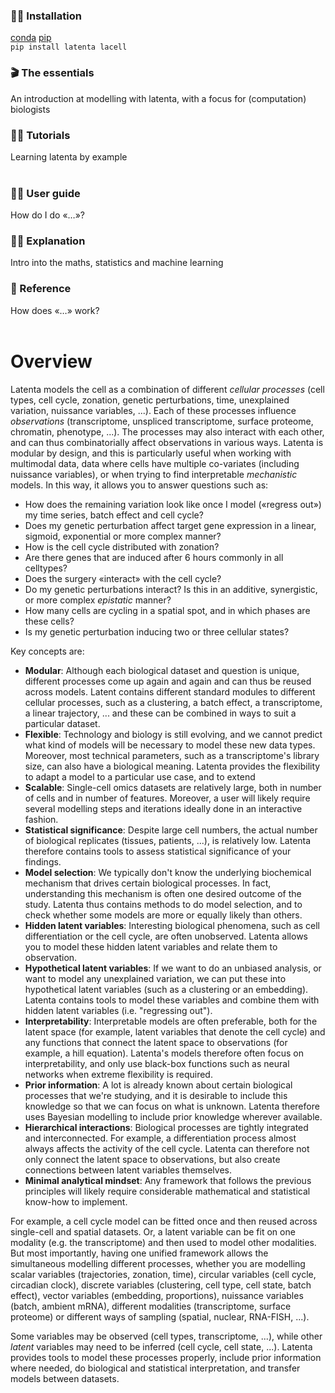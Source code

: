 <div class="container">
<div class="row full-width">
    <div class="col-md-3 col-sm-4 col-lg">
        <div class="card h-100">
            <div class="card-body">
                <h3>👩‍💻 Installation</h3>
                <a href="installation.html" class="stretched-link" ></a>
                </p>
                <a class="btn btn-outline-secondary" role="button" href="#"style="z-index: 2;position: relative;">conda</a>
                <a class="btn btn-outline-secondary" role="button" href="#"style="z-index: 2;position: relative;">pip</a>
                <br>
                <code>pip install latenta lacell</code>
            </div>
        </div>
    </div>
    <div class="col-md-3 col-sm-4 col-lg">
        <div class="card h-100">
            <div class="card-body">
                <h3>🎬 The essentials</h3>
                An introduction at modelling with latenta, with a focus for (computation) biologists
                <a href="tutorials/essentials" class="stretched-link"></a>
            </div>
        </div>
    </div>
    <div class="col-md-3 col-sm-4 col-lg">
        <div class="card h-100">
            <div class="card-body">
                <h3>👨‍🎓 Tutorials</h3>
                Learning latenta by example
                <!-- <a class="btn btn-outline-secondary" role="button"></a></a>
                <a class="btn btn-outline-secondary" role="button" href="#"style="z-index: 2;position: relative;">pip</a> -->
                <a href="tutorials/overview.html" class="stretched-link"></a>
            </div>
        </div>
    </div>
</div>
<br>
<div class="row full-width">
    <div class="col-md-3 col-sm-4 col-lg">
        <div class="card h-100">
            <div class="card-body">
                <h3>👩‍🍳 User guide</h3>
                How do I do «…»?
                <a href="guide/overview.html" class="stretched-link"></a>
            </div>
        </div>
    </div>
    <div class="col-md-3 col-sm-4 col-lg">
        <div class="card h-100">
            <div class="card-body">
                <h3>🕵️‍♀️ Explanation</h3>
                Intro into the maths, statistics and machine learning
                <a href="explanation/overview.html" class="stretched-link"></a>
            </div>
        </div>
    </div>
    <div class="col-md-3 col-sm-4 col-lg">
        <div class="card h-100">
            <div class="card-body">
                <h3>🦸 Reference</h3>
                How does «…» work?
                <a href="reference/overview.html" class="stretched-link"></a>
            </div>
        </div>
    </div>
</div>
</div>
<br>

# Overview

Latenta models the cell as a combination of different _cellular processes_ (cell types, cell cycle, zonation, genetic perturbations, time, unexplained variation, nuissance variables, ...). Each of these processes influence _observations_ (transcriptome, unspliced transcriptome, surface proteome, chromatin, phenotype, ...). The processes may also interact with each other, and can thus combinatorially affect observations in various ways. Latenta is modular by design, and this is particularly useful when working with multimodal data, data where cells have multiple co-variates (including nuissance variables), or when trying to find interpretable _mechanistic_ models. In this way, it allows you to answer questions such as:

* How does the remaining variation look like once I model («regress out») my time series, batch effect and cell cycle?
* Does my genetic perturbation affect target gene expression in a linear, sigmoid, exponential or more complex manner?
* How is the cell cycle distributed with zonation?
* Are there genes that are induced after 6 hours commonly in all celltypes?
* Does the surgery «interact» with the cell cycle?
* Do my genetic perturbations interact? Is this in an additive, synergistic, or more complex _epistatic_ manner?
* How many cells are cycling in a spatial spot, and in which phases are these cells?
* Is my genetic perturbation inducing two or three cellular states?

Key concepts are:

- **Modular**: Although each biological dataset and question is unique, different processes come up again and again and can thus be reused across models. Latent contains different standard modules to different cellular processes, such as a clustering, a batch effect, a transcriptome, a linear trajectory, ... and these can be combined in ways to suit a particular dataset.
- **Flexible**: Technology and biology is still evolving, and we cannot predict what kind of models will be necessary to model these new data types. Moreover, most technical parameters, such as a transcriptome's library size, can also have a biological meaning. Latenta provides the flexibility to adapt a model to a particular use case, and to extend 
- **Scalable**: Single-cell omics datasets are relatively large, both in number of cells and in number of features. Moreover, a user will likely require several modelling steps and iterations ideally done in an interactive fashion.
- **Statistical significance**: Despite large cell numbers, the actual number of biological replicates (tissues, patients, ...), is relatively low. Latenta therefore contains tools to assess statistical significance of your findings.
- **Model selection**: We typically don't know the underlying biochemical mechanism that drives certain biological processes. In fact, understanding this mechanism is often one desired outcome of the study. Latenta thus contains methods to do model selection, and to check whether some models are more or equally likely than others.
- **Hidden latent variables**: Interesting biological phenomena, such as cell differentiation or the cell cycle, are often unobserved. Latenta allows you to model these hidden latent variables and relate them to observation.
- **Hypothetical latent variables**: If we want to do an unbiased analysis, or want to model any unexplained variation, we can put these into hypothetical latent variables (such as a clustering or an embedding). Latenta contains tools to model these variables and combine them with hidden latent variables (i.e. "regressing out").
- **Interpretability**: Interpretable models are often preferable, both for the latent space (for example, latent variables that denote the cell cycle) and any functions that connect the latent space to observations (for example, a hill equation). Latenta's models therefore often focus on interpretability, and only use black-box functions such as neural networks when extreme flexibility is required.
- **Prior information**: A lot is already known about certain biological processes that we're studying, and it is desirable to include this knowledge so that we can focus on what is unknown. Latenta therefore uses Bayesian modelling to include prior knowledge wherever available.
- **Hierarchical interactions**: Biological processes are tightly integrated and interconnected. For example, a differentiation process almost always affects the activity of the cell cycle. Latenta can therefore not only connect the latent space to observations, but also create connections between latent variables themselves.
- **Minimal analytical mindset**: Any framework that follows the previous principles will likely require considerable mathematical and statistical know-how to implement.

For example, a cell cycle model can be fitted once and then reused across single-cell and spatial datasets. Or, a latent variable can be fit on one modality (e.g. the transcriptome) and then used to model other modalities. But most importantly, having one unified framework allows the simultaneous modelling different processes, whether you are modelling scalar variables (trajectories, zonation, time), circular variables (cell cycle, circadian clock), discrete variables (clustering, cell type, cell state, batch effect), vector variables (embedding, proportions), nuissance variables (batch, ambient mRNA), different modalities (transcriptome, surface proteome) or different ways of sampling (spatial, nuclear, RNA-FISH, ...).

Some variables may be observed (cell types, transcriptome, ...), while other _latent_ variables may need to be inferred (cell cycle, cell state, ...). Latenta provides tools to model these processes properly, include prior information where needed, do biological and statistical interpretation, and transfer models between datasets.
